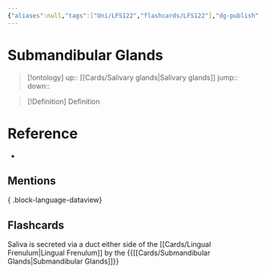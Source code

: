 ```yaml
---
{"aliases":null,"tags":["Uni/LFS122","flashcards/LFS122"],"dg-publish":true,"permalink":"/cards/submandibular-glands/","dgPassFrontmatter":true}
---
```


# Submandibular Glands

> [!ontology]
> up:: [[Cards/Salivary glands\|Salivary glands]]
> jump:: 
> down:: 

> [!Definition] Definition

# Reference

- 

## Mentions


{ .block-language-dataview}

## Flashcards

Saliva is secreted via a duct either side of the [[Cards/Lingual Frenulum\|Lingual Frenulum]] by the {{[[Cards/Submandibular Glands\|Submandibular Glands]]}}
<!--SR:!2024-09-03,1,130-->